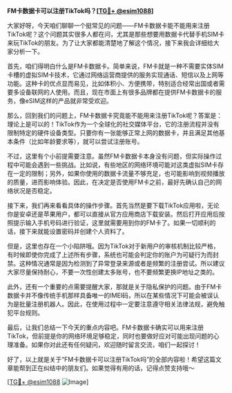 **FM卡数据卡可以注册TikTok吗？[[TG💪+ @esim1088](https://t.me/s/esim1088)]**

大家好呀，今天咱们聊聊一个挺常见的问题——FM卡数据卡能不能用来注册TikTok呢？这个问题其实很多人都在问，尤其是那些想要用数据卡代替手机SIM卡来玩TikTok的朋友。为了让大家都能清楚地了解这个情况，接下来我会详细给大家分析一下。

首先，咱们得明白什么是FM卡数据卡。简单来说，FM卡就是一种不需要实体SIM卡槽的虚拟SIM卡技术，它通过网络运营商提供的服务实现通话、短信以及上网等功能。这种卡的优点显而易见，比如体积小、方便携带，特别适合经常出国或者需要多设备联网的人使用。而且，现在市面上有很多品牌都在提供FM卡数据卡的服务，像eSIM这样的产品就非常受欢迎。

那么，回到我们的问题上，FM卡数据卡究竟能不能用来注册TikTok呢？答案是：理论上是可以的！TikTok作为一个全球化的社交媒体平台，它的注册流程并没有限制特定的硬件设备类型。只要你有一张能够正常上网的数据卡，并且满足其他基本条件（比如年龄要求等），就可以尝试注册账号。

不过，这里有个小前提需要注意。虽然FM卡数据卡本身没有问题，但实际操作过程中可能会遇到一些挑战。比如说，有些地区的网络环境可能对这类虚拟SIM卡存在一定的限制；另外，如果你使用的数据卡流量不够充足，也可能影响到视频播放的质量，进而影响体验。因此，在决定是否使用FM卡之前，最好先确认自己的网络状况是否稳定。

接下来，我们再来看看具体的操作步骤。首先当然是要下载TikTok应用啦，无论你是安卓还是苹果用户，都可以直接从官方应用商店下载安装。然后打开应用后按照提示输入手机号码进行验证，这里就需要用到你的FM卡了。如果一切顺利的话，接下来就能设置密码并创建个人资料了。

但是，这里也存在一个小陷阱哦。因为TikTok对于新用户的审核机制比较严格，有时候即使你完成了上述所有步骤，系统也可能会判定你的账户为可疑行为而封禁。这种情况通常是因为检测到了异常登录来源或者是频繁的注册尝试。所以建议大家尽量保持耐心，不要一次性创建太多账号，也不要频繁更换IP地址之类的。

此外，还有一个重要的点需要提醒大家，那就是关于隐私保护的问题。由于FM卡数据卡并不像传统手机那样具备唯一的IMEI码，所以在某些情况下可能会被误认为是批量注册机器人。因此，在使用过程中一定要注意遵守相关法律法规，避免触犯平台规则。

最后，让我们总结一下今天的重点内容吧。FM卡数据卡确实可以用来注册TikTok，但前提是你的网络环境足够稳定，同时也要做好应对可能出现问题的心理准备。如果你对此还有任何疑问，欢迎随时留言交流，咱们一起探讨！

好了，以上就是关于“FM卡数据卡可以注册TikTok吗”的全部内容啦！希望这篇文章能帮到正在纠结中的朋友们。如果觉得有用的话，记得点赞支持哦～

[[TG💪+ @esim1088](https://t.me/s/esim1088) ![Image](https://i.postimg.cc/4NQfJmqS/Snipaste-2025-05-13-00-14-12.png)]